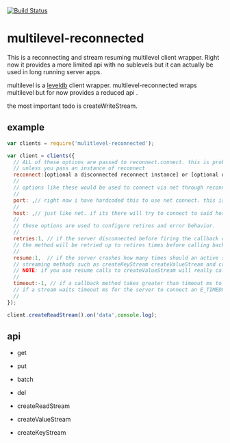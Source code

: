
[![Build Status](https://secure.travis-ci.org/soldair/node-walkdir.png)](http://travis-ci.org/soldair/node-walkdir)

multilevel-reconnected
======================

This is a reconnecting and stream resuming multilevel client wrapper. Right now it provides a more limited api with no sublevels but it can actually be used in long running server apps.

multilevel is a [leveldb](https://github.com/rvagg/node-levelup/blob/master/README.md) client wrapper. multilevel-reconnected wraps multilevel but for now provides a reduced api .

the most important todo is createWriteStream.

example
-------

```js
var clients = require('mulitlevel-reconnected');

var client = clients({
  // ALL of these options are passed to reconnect.connect. this is probably not something i want to keep doing.
  // unless you pass an instance of reconnect
  reconnect:[optional a disconnected reconnect instance] or [optional object of options to pass to reconnect],
  //
  // options like these would be used to connect via net through reconnect.
  //
  port: ,// right now i have hardcoded this to use net connect. this is wrong and will be fixed.
  //
  host: ,// just like net. if its there will try to connect to said host.
  //
  // these options are used to configure retires and error behavior.
  //
  retries:1, // if the server disconnected before firing the callback of a method 
  // the method will be retried up to retires times before calling back with E_DISCONNECT
  // 
  resume:1,  // if the server crashes how many times should an active stream be resumed before issuing and E_DISCONNECT error.
  // streaming methods such as createKeyStream createValueStream and createReadStream take advantage of this.
  // NOTE: if you use resume calls to createValueStream will really call createReadStream on multilevel for key tracking and emit only the values.
  //
  timeout:-1, // if a callback method takes greater than timeout ms to callback it will be called back with an E_TIMEDOUT error
  // if a stream waits timeout ms for the server to connect an E_TIMEDOUT error will be emitted. once it is connected it will not timeout.
  //
});

client.createReadStream().on('data',console.log);

```


api
---

- get
- put
- batch
- del

- createReadStream
- createValueStream
- createKeyStream



 
